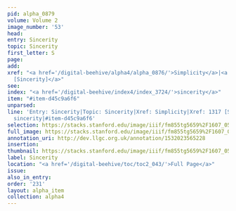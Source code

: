 ```yaml
---
pid: alpha_0879
volume: Volume 2
image_number: '53'
head: 
entry: Sincerity
topic: Sincerity
first_letter: S
page: 
add: 
xref: "<a href='/digital-beehive/alpha4/alpha_0876/'>Simplicity</a>|<a href='/digital-beehive/toc/toc2_257/'>1317
  [Sincerity]</a>"
see: 
index: "<a href='/digital-beehive/index4/index_3724/'>sincerity</a>"
item: "#item-d45c9a6f6"
unparsed: 
line: 'Entry: Sincerity|Topic: Sincerity|Xref: Simplicity|Xref: 1317 [Sincerity]|Index:
  sincerity|#item-d45c9a6f6'
selection: https://stacks.stanford.edu/image/iiif/fm855tg5659%2F1607_0520/311,2357,3047,505/full/0/default.jpg
full_image: https://stacks.stanford.edu/image/iiif/fm855tg5659%2F1607_0520/full/full/0/default.jpg
annotation_uri: http://dev.llgc.org.uk/annotation/1532023565228
insertion: 
thumbnail: https://stacks.stanford.edu/image/iiif/fm855tg5659%2F1607_0520/311,2357,600,180/250,/0/default.jpg
label: Sincerity
location: "<a href='/digital-beehive/toc/toc2_043/'>Full Page</a>"
issue: 
also_in_entry: 
order: '231'
layout: alpha_item
collection: alpha4
---
```

